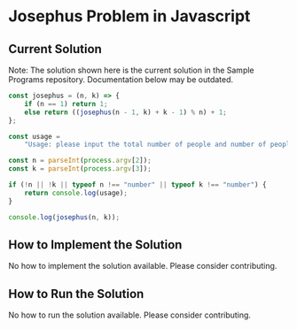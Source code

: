 # Josephus Problem in Javascript

## Current Solution

Note: The solution shown here is the current solution in the Sample Programs repository. Documentation below may be outdated.

```Javascript
const josephus = (n, k) => {
    if (n == 1) return 1;
    else return ((josephus(n - 1, k) + k - 1) % n) + 1;
};

const usage =
    "Usage: please input the total number of people and number of people to skip.";

const n = parseInt(process.argv[2]);
const k = parseInt(process.argv[3]);

if (!n || !k || typeof n !== "number" || typeof k !== "number") {
    return console.log(usage);
}

console.log(josephus(n, k));

```

## How to Implement the Solution

No how to implement the solution available. Please consider contributing.

## How to Run the Solution

No how to run the solution available. Please consider contributing.